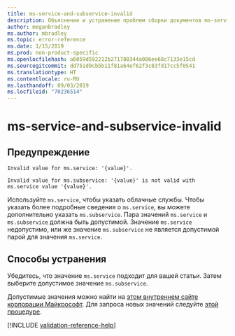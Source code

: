 ```yaml
---
title: ms-service-and-subservice-invalid
description: Объяснение и устранение проблем сборки документов ms-service-and-subservice-invalid
author: meganbradley
ms.author: mbradley
ms.topic: error-reference
ms.date: 1/15/2019
ms.prod: non-product-specific
ms.openlocfilehash: a6059d592212b271780344a086ee68c7133e15cd
ms.sourcegitcommit: dd751d0cb5b11f81a64ef62f3c83fd17cc5f0541
ms.translationtype: HT
ms.contentlocale: ru-RU
ms.lasthandoff: 09/03/2019
ms.locfileid: "70236514"
---
```

# <a name="ms-service-and-subservice-invalid"></a>ms-service-and-subservice-invalid

## <a name="warning"></a>Предупреждение

`Invalid value for ms.service: '{value}'.`

`Invalid value for ms.subservice: '{value}' is not valid with ms.service value '{value}'.`

Используйте `ms.service`, чтобы указать облачные службы. Чтобы указать более подробные сведения о `ms.service`, вы можете дополнительно указать `ms.subservice`. Пара значений `ms.service` и `ms.subservice` должна быть допустимой. Значение `ms.service` недопустимо, или же значение `ms.subservice` не является допустимой парой для значения `ms.service`.

## <a name="resolution"></a>Способы устранения

Убедитесь, что значение `ms.service` подходит для вашей статьи. Затем выберите допустимое значение `ms.subservice`.

Допустимые значения можно найти на [этом внутреннем сайте корпорации Майкрософт](https://docsmetadatatool.azurewebsites.net/allowlists). Для запроса новых значений следуйте [этой процедуре](https://review.docs.microsoft.com/help/contribute/metadata-changes?branch=master).

<!--make sure to add this file to your includes folder and verify the path-->
[!INCLUDE [validation-reference-help](includes/validation-reference-help.md)]
